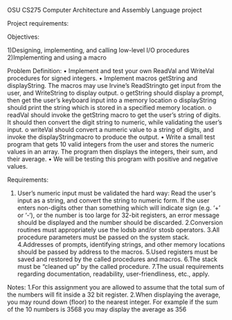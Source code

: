 OSU CS275 Computer Architecture and Assembly Language project

Project requirements:

Objectives: 

1)Designing, implementing, and calling low-level I/O procedures
2)Implementing and using a macro

Problem Definition:
• Implement and test your own ReadVal and WriteVal procedures for signed integers.
• Implement macros getString and displayString. The macros may use Irvine’s ReadStringto get input from the user, and WriteString to display output.
  o getString should display a prompt, then get the user’s keyboard input into a memory location
  o displayString should print the string which is stored in a specified memory location.
  o readVal should invoke the getString macro to get the user’s string of digits. It should then convert the digit string to  numeric, while validating the user’s input.
  o writeVal should convert a numeric value to a string of digits, and invoke the displayStringmacro to produce the output.
• Write a small test program that gets 10 valid integers from the user and stores the numeric values in an array. The program then displays the integers, their sum, and their average.
• We will be testing this program with positive and negative values.

Requirements:
1. User’s numeric input must be validated the hard way: Read the user's input as a string, and convert the string to numeric form. If the user enters non-digits other than something which will indicate sign (e.g. ‘+’ or ‘-‘), or the number is too large for 32-bit registers, an error message should be displayed and the number should be discarded.
2.Conversion routines must appropriately use the lodsb and/or stosb operators.
3.All procedure parameters must be passed on the system stack.
4.Addresses of prompts, identifying strings, and other memory locations should be passed by address to the macros.
5.Used registers must be saved and restored by the called procedures and macros.
6.The stack must be “cleaned up” by the called procedure.
7.The usual requirements regarding documentation, readability, user-friendliness, etc., apply.

Notes:
1.For this assignment you are allowed to assume that the total sum of the numbers will fit inside a 32 bit register.
2.When displaying the average, you may round down (floor) to the nearest integer. For example if the sum of the 10 numbers is 3568 you may display the average as 356
